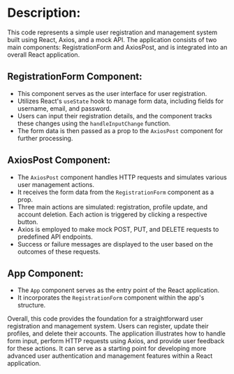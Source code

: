 # Description:

This code represents a simple user registration and management system built using React, Axios, and a mock API. The application consists of two main components: RegistrationForm and AxiosPost, and is integrated into an overall React application.
## RegistrationForm Component:

- This component serves as the user interface for user registration.
- Utilizes React's `useState` hook to manage form data, including fields for username, email, and password.
- Users can input their registration details, and the component tracks these changes using the `handleInputChange` function.
- The form data is then passed as a prop to the `AxiosPost` component for further processing.

## AxiosPost Component:

- The `AxiosPost` component handles HTTP requests and simulates various user management actions.
- It receives the form data from the `RegistrationForm` component as a prop.
- Three main actions are simulated: registration, profile update, and account deletion. Each action is triggered by clicking a respective button.
- Axios is employed to make mock POST, PUT, and DELETE requests to predefined API endpoints.
- Success or failure messages are displayed to the user based on the outcomes of these requests.

## App Component:

- The `App` component serves as the entry point of the React application.
- It incorporates the `RegistrationForm` component within the app's structure.

Overall, this code provides the foundation for a straightforward user registration and management system. Users can register, update their profiles, and delete their accounts. The application illustrates how to handle form input, perform HTTP requests using Axios, and provide user feedback for these actions. It can serve as a starting point for developing more advanced user authentication and management features within a React application.


